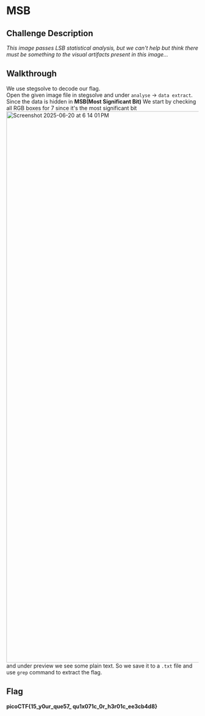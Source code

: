 # MSB
## Challenge Description
_This image passes LSB statistical analysis, but we can't help but think there must be something to the visual artifacts present in this image..._
## Walkthrough
We use stegsolve to decode our flag.  
Open the given image file in stegsolve and under `analyse` -> `data extract`.  
Since the data is hidden in **MSB(Most Significant Bit)** We start by checking all RGB boxes for 7 since it's the most significant bit  
<img width="1440" alt="Screenshot 2025-06-20 at 6 14 01 PM" src="https://github.com/user-attachments/assets/cbd37fbd-ae35-42f5-af6f-65d18a331099" />  
and under preview we see some plain text. So we save it to a `.txt` file and use `grep` command to extract the flag.
## Flag 
**picoCTF{15_y0ur_que57_ qu1x071c_0r_h3r01c_ee3cb4d8}**
